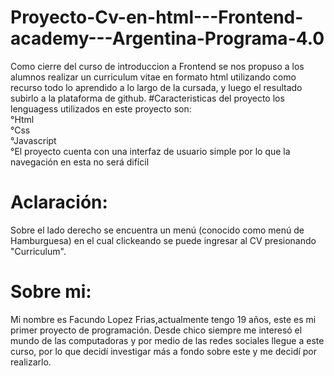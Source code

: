 # Proyecto-Cv-en-html---Frontend-academy---Argentina-Programa-4.0
Como cierre del curso de introduccion a Frontend se nos propuso a los alumnos realizar un curriculum vitae en formato html utilizando como recurso todo lo aprendido a lo largo de la cursada, y luego el resultado subirlo a la plataforma de github.
#Caracteristicas del proyecto
los lenguagess utilizados en este proyecto son:   
°Html   
°Css  
°Javascript   
°El proyecto cuenta con una interfaz de usuario simple por lo que la navegación en esta no será difícil
# Aclaración:
Sobre el lado derecho se encuentra un menú (conocido como menú de Hamburguesa) en el cual clickeando se puede ingresar al CV presionando "Curriculum".

# Sobre mi:   
Mi nombre es Facundo Lopez Frias,actualmente tengo 19 años, este es mi primer proyecto de programación. Desde chico siempre me interesó el mundo de las computadoras y por medio de las redes sociales llegue a este curso, por lo que decidí investigar más a fondo sobre este y me decidí por realizarlo.
